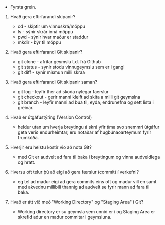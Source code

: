 * Fyrsta grein.

1. Hvað gera eftirfarandi skipanir? 
    * cd - skiptir um vinnuskrá/möppu
    * ls - sýnir skrár inná möppu
    * pwd - sýnir hvar maður er staddur
    * mkdir - býr til möppu

2. Hvað gera eftirfarandi Git skipanir?
    * git clone - afritar geymslu t.d. frá Github
    * git status - synir stodu vinnugeymslu sem er i gangi
    * git diff - synir mismun milli skraa

3. Hvað gera eftirfarandi Git skipanir saman?
    * git log - leyfir ther ad skoda nylegar faerslur
    * git checkout - gerir manni kleift ad skita a milli git geymslna
    * git branch - leyfir manni ad bua til, eyda, endrunefna og sett lista i greinar.

4. Hvað er útgáfustýring (Version Control)
    * heldur utan um hverja breytingu á skrá yfir tíma svo snemmri útgáfur geta verið endurheimtar, eru    notaðar af hugbúnaðarteymum fyrir frumkóða.

5. Hverjir eru helstu kostir við að nota Git?
    * med Git er audvelt ad fara til baka i breytingum og vinna audveldlega og hratt.

6. Hversu oft telur þú að eigi að gera færslur (commit) í verkefni?
    * eg tel ad madur eigi ad gera commits eins oft og madur vill en samt med akvednu millibili thannig     ad audvelt se fyrir mann ad fara til baka. 

7. Hvað er átt við með "Working Directory" og "Staging Area" í Git?
    * Working directory er su geymsla sem unnid er i og Staging Area er skrefid adur en madur commitar i    geymsluna.
